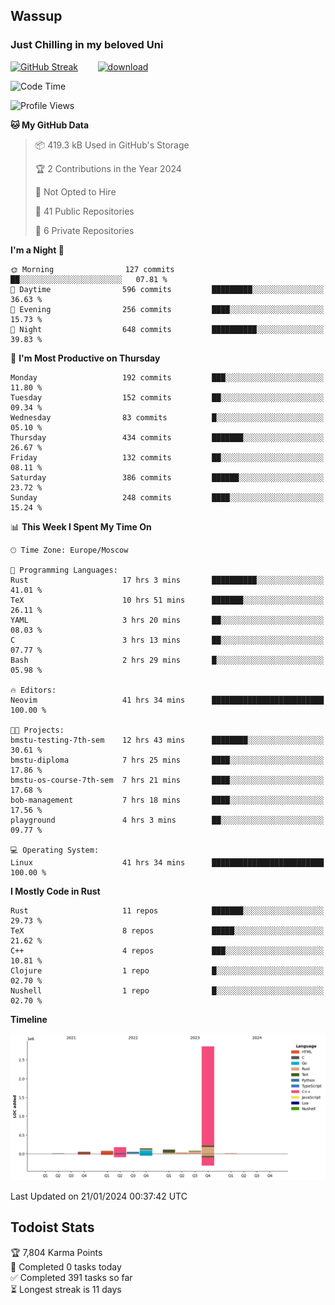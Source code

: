 ## Wassup 
### Just Chilling in my beloved Uni 

<!--
-->

[![GitHub Streak](http://github-readme-streak-stats.herokuapp.com?user=archeoss&theme=shades-of-purple&hide_border=true&date_format=j%20M%5B%20Y%5D)](https://git.io/streak-stats)&nbsp;&nbsp;&nbsp;&nbsp;&nbsp;&nbsp;&nbsp;&nbsp;[![download](https://user-images.githubusercontent.com/68448737/147796309-d8b65b1d-4dde-40d9-b03a-2b42aaa6cd43.jpeg)
](http://bmstu.ru/)

<!--START_SECTION:waka-->
![Code Time](http://img.shields.io/badge/Code%20Time-2%2C398%20hrs%2036%20mins-blue)

![Profile Views](http://img.shields.io/badge/Profile%20Views-27-blue)

**🐱 My GitHub Data** 

> 📦 419.3 kB Used in GitHub's Storage 
 > 
> 🏆 2 Contributions in the Year 2024
 > 
> 🚫 Not Opted to Hire
 > 
> 📜 41 Public Repositories 
 > 
> 🔑 6 Private Repositories 
 > 
**I'm a Night 🦉** 

```text
🌞 Morning                127 commits         ██░░░░░░░░░░░░░░░░░░░░░░░   07.81 % 
🌆 Daytime                596 commits         █████████░░░░░░░░░░░░░░░░   36.63 % 
🌃 Evening                256 commits         ████░░░░░░░░░░░░░░░░░░░░░   15.73 % 
🌙 Night                  648 commits         ██████████░░░░░░░░░░░░░░░   39.83 % 
```
📅 **I'm Most Productive on Thursday** 

```text
Monday                   192 commits         ███░░░░░░░░░░░░░░░░░░░░░░   11.80 % 
Tuesday                  152 commits         ██░░░░░░░░░░░░░░░░░░░░░░░   09.34 % 
Wednesday                83 commits          █░░░░░░░░░░░░░░░░░░░░░░░░   05.10 % 
Thursday                 434 commits         ███████░░░░░░░░░░░░░░░░░░   26.67 % 
Friday                   132 commits         ██░░░░░░░░░░░░░░░░░░░░░░░   08.11 % 
Saturday                 386 commits         ██████░░░░░░░░░░░░░░░░░░░   23.72 % 
Sunday                   248 commits         ████░░░░░░░░░░░░░░░░░░░░░   15.24 % 
```


📊 **This Week I Spent My Time On** 

```text
🕑︎ Time Zone: Europe/Moscow

💬 Programming Languages: 
Rust                     17 hrs 3 mins       ██████████░░░░░░░░░░░░░░░   41.01 % 
TeX                      10 hrs 51 mins      ███████░░░░░░░░░░░░░░░░░░   26.11 % 
YAML                     3 hrs 20 mins       ██░░░░░░░░░░░░░░░░░░░░░░░   08.03 % 
C                        3 hrs 13 mins       ██░░░░░░░░░░░░░░░░░░░░░░░   07.77 % 
Bash                     2 hrs 29 mins       █░░░░░░░░░░░░░░░░░░░░░░░░   05.98 % 

🔥 Editors: 
Neovim                   41 hrs 34 mins      █████████████████████████   100.00 % 

🐱‍💻 Projects: 
bmstu-testing-7th-sem    12 hrs 43 mins      ████████░░░░░░░░░░░░░░░░░   30.61 % 
bmstu-diploma            7 hrs 25 mins       ████░░░░░░░░░░░░░░░░░░░░░   17.86 % 
bmstu-os-course-7th-sem  7 hrs 21 mins       ████░░░░░░░░░░░░░░░░░░░░░   17.68 % 
bob-management           7 hrs 18 mins       ████░░░░░░░░░░░░░░░░░░░░░   17.56 % 
playground               4 hrs 3 mins        ██░░░░░░░░░░░░░░░░░░░░░░░   09.77 % 

💻 Operating System: 
Linux                    41 hrs 34 mins      █████████████████████████   100.00 % 
```

**I Mostly Code in Rust** 

```text
Rust                     11 repos            ███████░░░░░░░░░░░░░░░░░░   29.73 % 
TeX                      8 repos             █████░░░░░░░░░░░░░░░░░░░░   21.62 % 
C++                      4 repos             ███░░░░░░░░░░░░░░░░░░░░░░   10.81 % 
Clojure                  1 repo              █░░░░░░░░░░░░░░░░░░░░░░░░   02.70 % 
Nushell                  1 repo              █░░░░░░░░░░░░░░░░░░░░░░░░   02.70 % 
```



**Timeline**

![Lines of Code chart](https://raw.githubusercontent.com/archeoss/archeoss/master/assets/bar_graph.png)


 Last Updated on 21/01/2024 00:37:42 UTC
<!--END_SECTION:waka-->

## Todoist Stats

<!-- TODO-IST:START -->
🏆  7,804 Karma Points           
🌸  Completed 0 tasks today           
✅  Completed 391 tasks so far           
⏳  Longest streak is 11 days
<!-- TODO-IST:END -->
